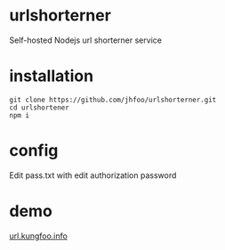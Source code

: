# urlshorterner
Self-hosted Nodejs url shorterner service

# installation
```
git clone https://github.com/jhfoo/urlshorterner.git
cd urlshortener
npm i
```

# config
Edit pass.txt with edit authorization password

# demo
[url.kungfoo.info](http://url.kungfoo.info/test)
